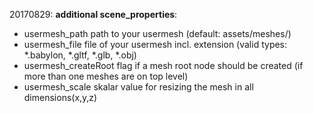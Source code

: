 20170829: 
**additional scene_properties**: 
* usermesh_path path to your usermesh (default: assets/meshes/)
* usermesh_file file of your usermesh incl. extension (valid types: *.babylon, *.gltf, *.glb, *.obj)
* usermesh_createRoot flag if a mesh root node should be created (if more than one meshes are on top level)
* usermesh_scale skalar value for resizing the mesh in all dimensions(x,y,z)
